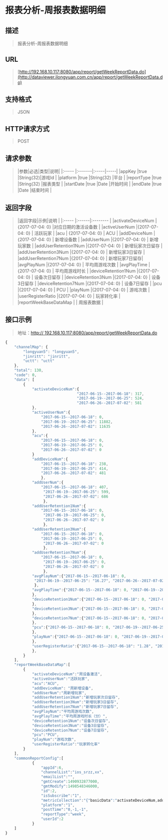 # 报表分析-周报表数据明细

## 描述
> 报表分析-周报表数据明细

## URL
> [http://192.168.10.117:8080/app/report/getWeekReportData.do](http://dataviewer.ilongyuan.com.cn/app/report/getWeekReportData.do)

## 支持格式
> JSON

## HTTP请求方式
> POST

## 请求参数
> |参数|必选|类型|说明|
|:-----  |:-------|:-----|-----|
|appKey   |true    |String(32)|游戏Id |
|platform    |true    |String(32)   |平台 |
|reportType    |true    |String(32)   |报表类型 |
|startDate    |true    |Date |开始时间 |
|endDate    |true    |Date   |结束时间 |

## 返回字段
> |返回字段|示例|说明            |
|:-----   |:------|:--------    |
|activateDeviceNum |{2017-07-04: 0} |对应日期的激活设备数  |
|activeUserNum |{2017-07-04: 0}  | 活跃玩家   |
|acu | {2017-07-04: 0} | ACU   |
|addDeviceNum |{2017-07-04: 0}  | 新增设备数   |
|addUserNum |{2017-07-04: 0}  | 新增玩家数   |
|addUserRetention1Num |{2017-07-04: 0}  | 新增玩家次日留存   |
|addUserRetention3Num |{2017-07-04: 0}  | 新增玩家3日留存   |
|addUserRetention7Num |{2017-07-04: 0}  | 新增玩家7日留存|
|avgPlayNum |{2017-07-04: 0}  | 平均周游戏次数  |
|avgPlayTime |{2017-07-04: 0} | 平均周游戏时长   |
|deviceRetention1Num |{2017-07-04: 0}  | 设备次日留存   |
|deviceRetention3Num |{2017-07-04: 0}  | 设备3日留存   |
|deviceRetention7Num |{2017-07-04: 0} | 设备7日留存   |
|pcu |{2017-07-04: 0} | PCU   |
|playNum |{2017-07-04: 0}  | 游戏次数   |
|userRegisterRatio |{2017-07-04: 0}  | 玩家转化率   |
|reportWeekBaseDataMap |  | 周报表数据   |

## 接口示例
> 地址：[http:// 192.168.10.117:8080/app/report/getWeekReportData.do](http://dataviewer.ilongyuan.com.cn/app/report/getWeekReportData.do？appId=289ee05803487e57&platform=1&reportType=week)
``` javascript
{
    "channelMap": {
        "longyuan5": "longyuan5",
        "jinritt": "jinritt",
        "uctt": "uctt"
    },
    "total": 130,
    "code": 0,
    "data": [
        {
            "activateDeviceNum":{
                                "2017-06-15--2017-06-18": 317, 
                                "2017-06-19--2017-06-25": 524, 
                                "2017-06-26--2017-07-02": 581
            },
            "activeUserNum":{
                "2017-06-15--2017-06-18": 0, 
                "2017-06-19--2017-06-25": 11882,
                "2017-06-26--2017-07-02": 11635
            },
            "acu":{
                "2017-06-15--2017-06-18": 0,
                "2017-06-19--2017-06-25": 0, 
                "2017-06-26--2017-07-02": 0
            }
            "addDeviceNum":{
                "2017-06-15--2017-06-18": 238,
                "2017-06-19--2017-06-25": 414,
                "2017-06-26--2017-07-02": 481
                },
            "addUserNum":{
                "2017-06-15--2017-06-18": 407,
                 "2017-06-19--2017-06-25": 599, 
                 "2017-06-26--2017-07-02": 686
                 },
            "addUserRetention1Num":{
                "2017-06-15--2017-06-18": 0,
                 "2017-06-19--2017-06-25": 0, 
                 "2017-06-26--2017-07-02": 0
                 },
            "addUserRetention3Num":{
                "2017-06-15--2017-06-18": 0, 
                "2017-06-19--2017-06-25": 0,
                 "2017-06-26--2017-07-02": 0
                 },
            "addUserRetention7Num":{
                "2017-06-15--2017-06-18": 0,
                 "2017-06-19--2017-06-25": 0, 
                 "2017-06-26--2017-07-02": 0
                 },
            "avgPlayNum":{"2017-06-15--2017-06-18": 0,
             "2017-06-19--2017-06-25": "16.27", "2017-06-26--2017-07-02": "15.62"
             },
            "avgPlayTime":{"2017-06-15--2017-06-18": 0, "2017-06-19--2017-06-25": "777.34", "2017-06-26--2017-07-02": "755.43"
            },
            "deviceRetention1Num":{"2017-06-15--2017-06-18": 0, "2017-06-19--2017-06-25": 0, "2017-06-26--2017-07-02": 0
            },
            "deviceRetention3Num":{"2017-06-15--2017-06-18": 0, "2017-06-19--2017-06-25": 0, "2017-06-26--2017-07-02": 0
            },
            "deviceRetention7Num":{"2017-06-15--2017-06-18": 0, "2017-06-19--2017-06-25": 0, "2017-06-26--2017-07-02": 0
            },
            "pcu":{"2017-06-15--2017-06-18": 0, "2017-06-19--2017-06-25": 0, "2017-06-26--2017-07-02": 0
            },
            "playNum":{"2017-06-15--2017-06-18": 0, "2017-06-19--2017-06-25": 193263, "2017-06-26--2017-07-02": 181763
            },
            "userRegisterRatio":{"2017-06-15--2017-06-18": "1.28", "2017-06-19--2017-06-25": "1.14", "2017-06-26--2017-07-02": "1.18"
            },
        }
    ],
    "reportWeekBaseDataMap":[
        {
            "activateDeviceNum":"周设备激活",
            "activeUserNum":"活跃玩家",
            "acu":"ACU",
            "addDeviceNum": "周新增设备",
            "addUserNum":"周新增玩家",
            "addUserRetention1Num":"新增玩家次日留存",
            "addUserRetention3Num":"新增玩家3日留存",
            "addUserRetention7Num":"新增玩家7日留存",
            "avgPlayNum":"平均周游戏次数",
            "avgPlayTime":"平均周游戏时长（分）",
            "deviceRetention1Num":"设备次日留存",
            "deviceRetention3Num":"设备3日留存",
            "deviceRetention7Num":"设备7日留存",
            "pcu":"PCU",
            "playNum":"游戏次数",
            "userRegisterRatio":"玩家转化率"
        }
    ],
    "commonReportConfig":[
            {
                "appId":6,
                "channelList":"ios_srzz,xx",
                "emailList":"",
                "gmtCreate":1490932877000,
                "gmtModify":1498548346000,
                "id":2,
                "isSubscribe":"1",
                "metricCollection":"{"basicData":"activateDeviceNum,addDeviceNum,addUserNum,userRegisterRatio,activeUserNum,acu,pcu,userPlayNum,avgPlayTime,avgPlayNum,deviceRetention1Num,deviceRetention3Num,deviceRetention7Num,addUserRetention1Num,addUserRetention3Num,addUserRetention7Num,activeUserRetention1Num,activeUserRetention3Num,activeUserRetention7Num","payData":"income,payAddUserNum,payUserNum,payRatio,addArpu,activeArpu,addArppu,activeArppu","accumulateData":"totalActivateDeviceNum,totalAddUserNum,totalPayUserNum,totalPayRation,totalIncome,totalArpu,totalArppu","channelData":"activateDeviceNum,addUserNum,activeUserNum,income,payNum,payUserNum,arpu,arppu,addArpu"}",
                "platform":"1",
                "postTime":"0,-1,-1",
                "reportType":"week",
                "userId":2
            }
    ]
}
```


